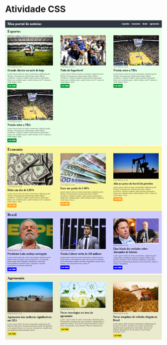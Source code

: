 # Atividade CSS

<img src="./imagens/esportes.png" alt="Bola de futebol no gramado" />
<img src="./imagens/economia e brasil.png" alt="Bola de futebol no gramado" />
<img src="./imagens/agronomia.png" alt="Bola de futebol no gramado" />